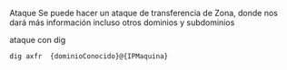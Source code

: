 

Ataque
Se puede hacer un ataque de transferencia de Zona, donde nos dará más información incluso otros dominios y subdominios


ataque con dig

```sh fold:"Ataque de transferencia de Zona"
dig axfr  {dominioConocido}@{IPMaquina}
```



